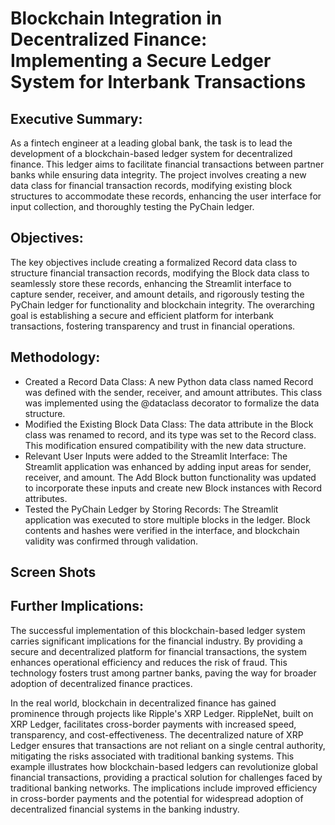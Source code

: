 # Blockchain Integration in Decentralized Finance: Implementing a Secure Ledger System for Interbank Transactions

## Executive Summary:
As a fintech engineer at a leading global bank, the task is to lead the development of a blockchain-based ledger system for decentralized finance. This ledger aims to facilitate financial transactions between partner banks while ensuring data integrity. The project involves creating a new data class for financial transaction records, modifying existing block structures to accommodate these records, enhancing the user interface for input collection, and thoroughly testing the PyChain ledger.

## Objectives:
The key objectives include creating a formalized Record data class to structure financial transaction records, modifying the Block data class to seamlessly store these records, enhancing the Streamlit interface to capture sender, receiver, and amount details, and rigorously testing the PyChain ledger for functionality and blockchain integrity. The overarching goal is establishing a secure and efficient platform for interbank transactions, fostering transparency and trust in financial operations.

## Methodology:
- Created a Record Data Class: A new Python data class named Record was defined with the sender, receiver, and amount attributes. This class was implemented using the @dataclass decorator to formalize the data structure.
- Modified the Existing Block Data Class: The data attribute in the Block class was renamed to record, and its type was set to the Record class. This modification ensured compatibility with the new data structure.
- Relevant User Inputs were added to the Streamlit Interface: The Streamlit application was enhanced by adding input areas for sender, receiver, and amount. The Add Block button functionality was updated to incorporate these inputs and create new Block instances with Record attributes.
- Tested the PyChain Ledger by Storing Records: The Streamlit application was executed to store multiple blocks in the ledger. Block contents and hashes were verified in the interface, and blockchain validity was confirmed through validation.
## Screen Shots 

## Further Implications:
The successful implementation of this blockchain-based ledger system carries significant implications for the financial industry. By providing a secure and decentralized platform for financial transactions, the system enhances operational efficiency and reduces the risk of fraud. This technology fosters trust among partner banks, paving the way for broader adoption of decentralized finance practices.

In the real world, blockchain in decentralized finance has gained prominence through projects like Ripple's XRP Ledger. RippleNet, built on XRP Ledger, facilitates cross-border payments with increased speed, transparency, and cost-effectiveness. The decentralized nature of XRP Ledger ensures that transactions are not reliant on a single central authority, mitigating the risks associated with traditional banking systems. This example illustrates how blockchain-based ledgers can revolutionize global financial transactions, providing a practical solution for challenges faced by traditional banking networks. The implications include improved efficiency in cross-border payments and the potential for widespread adoption of decentralized financial systems in the banking industry.
